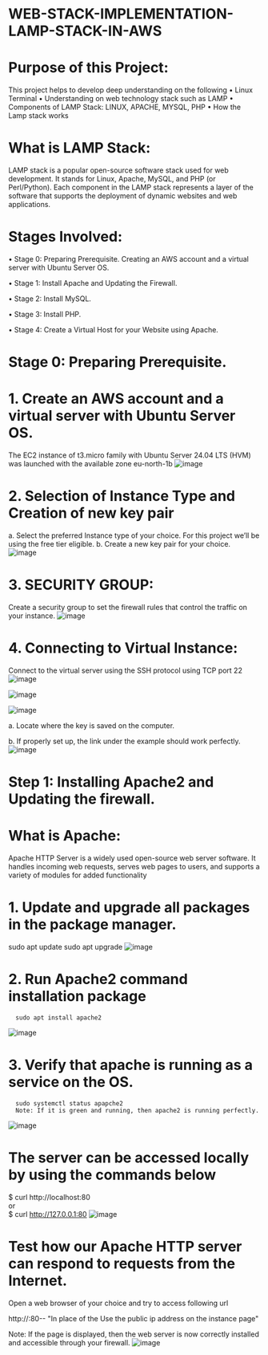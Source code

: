# WEB-STACK-IMPLEMENTATION-LAMP-STACK-IN-AWS

# Purpose of this Project: 
This project helps to develop deep understanding on the following
•	Linux Terminal
•	Understanding on web technology stack such as LAMP
•	Components of LAMP Stack: LINUX, APACHE, MYSQL, PHP
•	How the Lamp stack works
# What is LAMP Stack: 
LAMP stack is a popular open-source software stack used for web development. It stands for Linux, Apache, MySQL, and PHP (or Perl/Python). Each component in the LAMP stack represents a layer of the software that supports the deployment of dynamic websites and web applications.
# Stages Involved:
•	Stage 0: Preparing Prerequisite. Creating an AWS account and a virtual server with Ubuntu Server OS.

•	Stage 1: Install Apache and Updating the Firewall.

•	Stage 2: Install MySQL.

•	Stage 3: Install PHP.

•	Stage 4: Create a Virtual Host for your Website using Apache.

# Stage 0: Preparing Prerequisite. 

# 1.	Create an AWS account and a virtual server with Ubuntu Server OS. 
The EC2 instance of t3.micro family with Ubuntu Server 24.04 LTS (HVM) was launched with the available zone eu-north-1b
![image](https://github.com/user-attachments/assets/afd1054c-0fba-410f-9529-c0432c3d087a)

# 2.	Selection of Instance Type and Creation of new key pair
a.	Select the preferred Instance type of your choice. For this project we’ll be using the free tier eligible.
b.	Create a new key pair for your choice.
![image](https://github.com/user-attachments/assets/91bfe714-d55d-4c9a-b8f8-5c4e5a5983fc)

# 3.	SECURITY GROUP:
Create a security group to set the firewall rules that control the traffic on your instance.
![image](https://github.com/user-attachments/assets/024e9e30-4078-471a-91a9-d4728a2c31c6)

# 4.	Connecting to Virtual Instance:
Connect to the virtual server using the SSH protocol using TCP port 22
![image](https://github.com/user-attachments/assets/c377a53e-43c8-4270-b41e-9cf7dff3d565)

![image](https://github.com/user-attachments/assets/a1e4f5d6-4cc8-470a-bb7e-e75f28938787)

![image](https://github.com/user-attachments/assets/3ea3a25e-b94c-4d03-81ab-54ce3843db85)

a.	Locate where the key is saved on the computer. 

b.	If properly set up, the link under the example should work perfectly.  
![image](https://github.com/user-attachments/assets/30d3d3a0-fdb4-4d78-b145-aba4956dba5d)

# Step 1: Installing Apache2 and Updating the firewall.

# What is Apache: 
Apache HTTP Server is a widely used open-source web server software. It handles incoming web requests, serves web pages to users, and supports a variety of modules for added functionality
# 1.	Update and upgrade all packages in the package manager.
   sudo apt update
   sudo apt upgrade
![image](https://github.com/user-attachments/assets/e9dd4156-6b88-48c0-8fa6-303e58c83bb7)

# 2. Run Apache2 command installation package
      sudo apt install apache2
  ![image](https://github.com/user-attachments/assets/1686673e-c66d-45cf-af73-8a01f0263a34)

# 3. Verify that apache is running as a service on the OS.
      sudo systemctl status apapche2
      Note: If it is green and running, then apache2 is running perfectly.
![image](https://github.com/user-attachments/assets/3202a97e-e07d-43c3-9bae-4dbdf80e8b38)

# The server can be accessed locally by using the commands below
   $ curl http://localhost:80   
            or            
   $ curl http://127.0.0.1:80
![image](https://github.com/user-attachments/assets/9cd375c7-cb6f-49bd-8567-92ca684dca2f)

# Test how our Apache HTTP server can respond to requests from the Internet. 
   Open a web browser of your choice and try to access following url
   
   http://<Public-IP-Address>:80--     "In place of the <Public-IP-Address> Use the public ip address on the instance page"
   
   Note: If the page is displayed, then the web server is now correctly installed and accessible through your firewall.
![image](https://github.com/user-attachments/assets/bc7869aa-0241-4231-94d9-fcf678d5866e)

      

      












 
